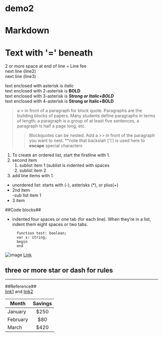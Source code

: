 # demo2
# Markdown 

Text with '=' beneath
=

2 or more space at end of line = Line fee  
next line (line2)  
next line (line3) 

text enclosed with asterisk is *italic*  
text enclosed with 2-asterisk is **BOLD**  
text enclosed with 3-asterisk is ***Strong or Italic+BOLD***  
text enclosed with 4-asterisk is ****Strong or Italic+BOLD****

> a \> in front of a paragraph for block quote.
Paragraphs are the building blocks of papers. Many students define paragraphs in terms of length: a paragraph is a group of at least five sentences, a paragraph is half a page long, etc.
>>Blockquotes can be nested. Add a \>\> in front of the paragraph you want to nest.
**note that backslah ('\\') is used here to **escape** special characters



1. To create an ordered list, start the firstline with 1.
9. second item
     1. sublist item 1 (sublist is indented with spaces
     1. sublist item 2
5. add line items with 1.

- unordered list: starts with (-), asterisks (*), or plus(+) 
- 2nd item  
   -sub list item 1
- 3 item


##Code blocks##
- indented four spaces or one tab (for each line). When they’re in a list, indent them eight spaces or two tabs.  
	
		function test: boolean;  
		var x: string;  
		begin  
		end

![image](img.jpg) 
[Link](image.jpg) 

three or more star or dash for rules
---
***

##Reference##  
[link1][1] and [link2 ][2]

[1]:http://www.google.com  
[2]:http://github.com


| Month | Savings |
| -------- | :-------------: |
| January | $250 |
| February | $80 |
| March | $420 |


